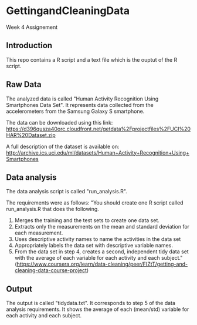 # GettingandCleaningData
Week 4 Assignement

## Introduction
This repo contains a R script and a text file which is the ouptut of the R script.

## Raw Data
The analyzed data is called "Human Activity Recognition Using Smartphones Data Set". It represents data collected from the accelerometers from the Samsung Galaxy S smartphone.

The data can be downloaded using this link:
https://d396qusza40orc.cloudfront.net/getdata%2Fprojectfiles%2FUCI%20HAR%20Dataset.zip

A full description of the dataset is available on: 
http://archive.ics.uci.edu/ml/datasets/Human+Activity+Recognition+Using+Smartphones

## Data analysis

The data analysis script is called "run_analysis.R".

The requirements were as follows:
"You should create one R script called run_analysis.R that does the following.
1. Merges the training and the test sets to create one data set.
2. Extracts only the measurements on the mean and standard deviation for each measurement.
3. Uses descriptive activity names to name the activities in the data set
4. Appropriately labels the data set with descriptive variable names.
5. From the data set in step 4, creates a second, independent tidy data set with the average of each variable for each activity and each subject."
(https://www.coursera.org/learn/data-cleaning/peer/FIZtT/getting-and-cleaning-data-course-project)

## Output

The output is called "tidydata.txt". It corresponds to step 5 of the data analysis requirements.
It shows the average of each (mean/std) variable for each activity and each subject.

